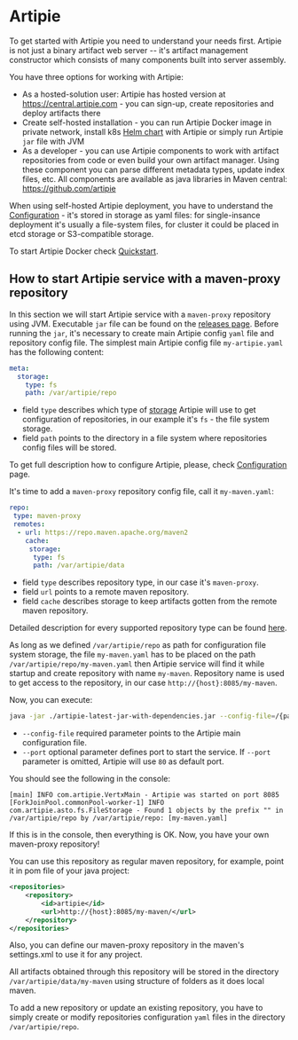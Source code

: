 # Artipie

To get started with Artipie you need to understand your needs first.
Artipie is not just a binary artifact web server -- it's artifact management
constructor which consists of many components built into server assembly.

You have three options for working with Artipie:
 - As a hosted-solution user: Artipie has hosted version at
 https://central.artipie.com - you can sign-up, create repositories
 and deploy artifacts there
 - Create self-hosted installation - you can run Artipie Docker image
 in private network, install k8s [Helm chart](https://github.com/artipie/helm-charts)
 with Artipie or simply run Artipie `jar` file with JVM
 - As a developer - you can use Artipie components to work with artifact repositories
 from code or even build your own artifact manager. Using these component you can
 parse different metadata types, update index files, etc. All components are
 available as java libraries in Maven central: https://github.com/artipie

When using self-hosted Artipie deployment, you have to understand the
[Configuration](https://github.com/artipie/artipie/wiki/Configuration) -
it's stored in storage as yaml files: for single-insance deployment it's
usually a file-system files, for cluster it could be placed in etcd storage
or S3-compatible storage.

To start Artipie Docker check [Quickstart](https://github.com/artipie/artipie#quickstart).

## How to start Artipie service with a maven-proxy repository

In this section we will start Artipie service with a `maven-proxy` repository using JVM. 
Executable `jar` file can be found on the [releases page](https://github.com/artipie/artipie/releases). 
Before running the `jar`, it's necessary to create main Artipie config `yaml` file and 
repository config file. The simplest main Artipie config file `my-artipie.yaml`
has the following content:

```yaml
meta:
  storage:
    type: fs
    path: /var/artipie/repo
```

- field `type` describes which type of [storage](https://github.com/artipie/artipie/wiki/Configuration-Storage#storage) 
Artipie will use to get configuration of repositories, in our example it's `fs` - the file system storage.
- field `path` points to the directory in a file system where repositories config files will be stored.

To get full description how to configure Artipie, please,
check [Configuration](https://github.com/artipie/artipie/wiki/Configuration) page.

It's time to add a `maven-proxy` repository config file, call it `my-maven.yaml`:

```yaml
repo:
 type: maven-proxy
 remotes:
  - url: https://repo.maven.apache.org/maven2
    cache:
     storage:
      type: fs
      path: /var/artipie/data
```
- field `type` describes repository type, in our case it's `maven-proxy`.
- field `url` points to a remote maven repository.
- field `cache` describes storage to keep artifacts gotten from the remote maven repository.

Detailed description for every supported repository type can be found [here](https://github.com/artipie/artipie/tree/master/examples).

As long as we defined `/var/artipie/repo` as path for configuration file system storage,
the file `my-maven.yaml` has to be placed on the path `/var/artipie/repo/my-maven.yaml`
then Artipie service will find it while startup and create repository with name `my-maven`.
Repository name is used to get access to the repository, in our case `http://{host}:8085/my-maven`.

Now, you can execute:

```bash
java -jar ./artipie-latest-jar-with-dependencies.jar --config-file=/{path-to-config}/my-artipie.yaml --port=8085
```

- `--config-file` required parameter points to the Artipie main configuration file.
- `--port` optional parameter defines port to start the service.
If `--port` parameter is omitted, Artipie will use `80` as default port.

You should see the following in the console:

```
[main] INFO com.artipie.VertxMain - Artipie was started on port 8085
[ForkJoinPool.commonPool-worker-1] INFO com.artipie.asto.fs.FileStorage - Found 1 objects by the prefix "" in /var/artipie/repo by /var/artipie/repo: [my-maven.yaml]
```

If this is in the console, then everything is OK.
Now, you have your own maven-proxy repository!

You can use this repository as regular maven repository, for example, 
point it in pom file of your java project:

```xml
<repositories>
    <repository>
        <id>artipie</id>
        <url>http://{host}:8085/my-maven/</url>
    </repository>
</repositories>
```

Also, you can define our maven-proxy repository in the maven's settings.xml to use it for any project.

All artifacts obtained through this repository will be stored in the directory `/var/artipie/data/my-maven`
using structure of folders as it does local maven.

To add a new repository or update an existing repository, you have to simply create or modify repositories 
configuration `yaml` files in the directory `/var/artipie/repo`.